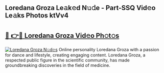 ## Loredana Groza Le𝚊k𝚎d N𝚞𝚍e - Part-SSQ Vid𝚎o Le𝚊ks Photos ktVv4

# <h2><a href="http://fbfjtqr.evod.top/?m=Loredana+Groza">🔗 👉🔴 Loredana Groza Vid𝚎o Ph𝚘t𝚘s</a></h2>

[![Loredana Groza N𝚞d𝚎s](https://i.imgur.com/8V9OHl7.gif)](http://fbfjtqr.evod.top/?m=Loredana+Groza)
Online personality Loredana Groza with a passion for dance and lifestyle, creating engaging content. Loredana Groza, a respected public figure in the scientific community, has made groundbreaking discoveries in the field of medicine. 
